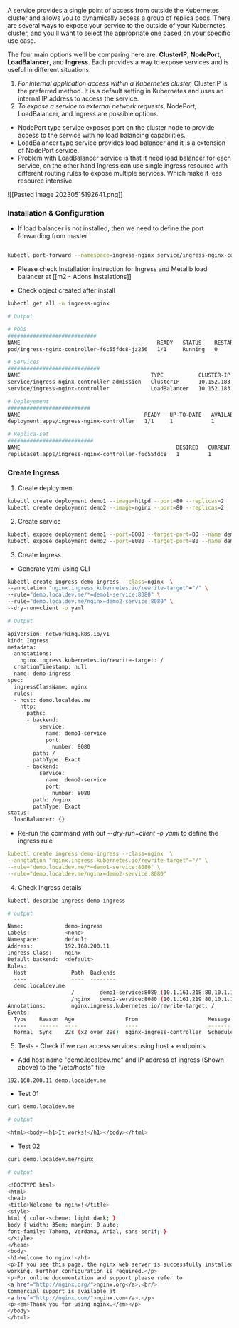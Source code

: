 A service provides a single point of access from outside the Kubernetes cluster and allows you to dynamically access a group of replica pods. There are several ways to expose your service to the outside of your Kubernetes cluster, and you'll want to select the appropriate one based on your specific use case.

The four main options we'll be comparing here are: **ClusterIP**, **NodePort**, **LoadBalancer**, and **Ingress**. Each provides a way to expose services and is useful in different situations.

1) _For internal application access within a Kubernetes cluster,_ ClusterIP is the preferred method. It is a default setting in Kubernetes and uses an internal IP address to access the service.
2) _To expose a service to external network requests_, NodePort, LoadBalancer, and Ingress are possible options. 

- NodePort type service exposes port on the cluster node to provide access to the service with no load balancing capabilities.
- LoadBalancer type service provides load balancer and it  is a extension of NodePort service.
- Problem with LoadBalancer service is that it need load balancer for each service, on the other hand Ingress can use single ingress resource with different routing rules to expose multiple services. Which make it less resource intensive.

![[Pasted image 20230515192641.png]]


### Installation  &  Configuration

- If load balancer is not installed, then we need to define the port forwarding from master
``` sh

kubectl port-forward --namespace=ingress-nginx service/ingress-nginx-controller 8080:80
```
- Please check Installation instruction for Ingress and Metallb load balancer at [[m2 - Adons Instalations]]

- Check object created after install
``` sh
kubectl get all -n ingress-nginx

# Output

# PODS
############################
NAME                                           READY   STATUS    RESTARTS   AGE
pod/ingress-nginx-controller-f6c55fdc8-jz256   1/1     Running   0          158m

# Services
#############################
NAME                                         TYPE           CLUSTER-IP       EXTERNAL-IP      PORT(S)                      AGE
service/ingress-nginx-controller-admission   ClusterIP      10.152.183.180   <none>           443/TCP                      158m
service/ingress-nginx-controller             LoadBalancer   10.152.183.222   192.168.200.11   80:31103/TCP,443:30245/TCP   158m

# Deployement
##########################
NAME                                       READY   UP-TO-DATE   AVAILABLE   AGE
deployment.apps/ingress-nginx-controller   1/1     1            1           158m

# Replica-set
###########################
NAME                                                 DESIRED   CURRENT   READY   AGE
replicaset.apps/ingress-nginx-controller-f6c55fdc8   1         1         1       158m
```

### Create Ingress

1) Create deployment
``` sh
kubectl create deployment demo1 --image=httpd --port=80 --replicas=2
kubectl create deployment demo2 --image=nginx --port=80 --replicas=2
```

2) Create service
``` sh
kubectl expose deployment demo1 --port=8080 --target-port=80 --name demo1-service
kubectl expose deployment demo2 --port=8080 --target-port=80 --name demo2-service
```

3) Create Ingress

- Generate yaml using CLI
``` sh
kubectl create ingress demo-ingress --class=nginx  \
--annotation "nginx.ingress.kubernetes.io/rewrite-target"="/" \
--rule="demo.localdev.me/*=demo1-service:8080" \
--rule="demo.localdev.me/nginx=demo2-service:8080" \
--dry-run=client -o yaml

# Output

apiVersion: networking.k8s.io/v1
kind: Ingress
metadata:
  annotations:
    nginx.ingress.kubernetes.io/rewrite-target: /
  creationTimestamp: null
  name: demo-ingress
spec:
  ingressClassName: nginx
  rules:
  - host: demo.localdev.me
    http:
      paths:
      - backend:
          service:
            name: demo1-service
            port:
              number: 8080
        path: /
        pathType: Exact
      - backend:
          service:
            name: demo2-service
            port:
              number: 8080
        path: /nginx
        pathType: Exact
status:
  loadBalancer: {}
```

- Re-run  the command with out _--dry-run=client -o yaml_ to define the ingress rule
``` yaml
kubectl create ingress demo-ingress --class=nginx  \
--annotation "nginx.ingress.kubernetes.io/rewrite-target"="/" \
--rule="demo.localdev.me/*=demo1-service:8080" \
--rule="demo.localdev.me/nginx=demo2-service:8080"
```

4) Check Ingress details
``` sh
kubectl describe ingress demo-ingress

# output

Name:             demo-ingress
Labels:           <none>
Namespace:        default
Address:          192.168.200.11
Ingress Class:    nginx
Default backend:  <default>
Rules:
  Host              Path  Backends
  ----              ----  --------
  demo.localdev.me  
                    /        demo1-service:8080 (10.1.161.218:80,10.1.174.32:80)
                    /nginx   demo2-service:8080 (10.1.161.219:80,10.1.174.33:80)
Annotations:        nginx.ingress.kubernetes.io/rewrite-target: /
Events:
  Type    Reason  Age                From                      Message
  ----    ------  ----               ----                      -------
  Normal  Sync    22s (x2 over 29s)  nginx-ingress-controller  Scheduled for sync
```

5) Tests - Check if we can access services using host + endpoints

-  Add host name "demo.localdev.me" and IP address of ingress (Shown above) to the   "/etc/hosts" file
``` Text
192.168.200.11 demo.localdev.me
```

- Test 01
``` sh
curl demo.localdev.me

# output

<html><body><h1>It works!</h1></body></html>
```

- Test 02
``` sh
curl demo.localdev.me/nginx

# output

<!DOCTYPE html>
<html>
<head>
<title>Welcome to nginx!</title>
<style>
html { color-scheme: light dark; }
body { width: 35em; margin: 0 auto;
font-family: Tahoma, Verdana, Arial, sans-serif; }
</style>
</head>
<body>
<h1>Welcome to nginx!</h1>
<p>If you see this page, the nginx web server is successfully installed and
working. Further configuration is required.</p>
<p>For online documentation and support please refer to
<a href="http://nginx.org/">nginx.org</a>.<br/>
Commercial support is available at
<a href="http://nginx.com/">nginx.com</a>.</p>
<p><em>Thank you for using nginx.</em></p>
</body>
</html>
```



